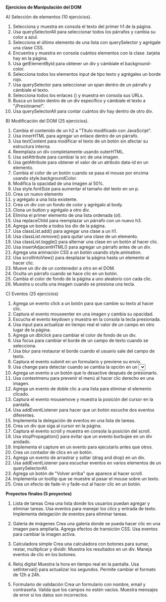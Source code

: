 **Ejercicios de Manipulación del DOM**

A) Selección de elementos (10 ejercicios).

1. Selecciona y muestra en consola el texto del primer h1 de la página.
2. Usa querySelectorAll para seleccionar todos los párrafos y cambia su color a azul.
3. Selecciona el último elemento de una lista con querySelector y agrégale una clase CSS.
4. Encuentra y muestra en consola cuántos elementos con la clase .tarjeta hay en la página.
5. Usa getElementById para obtener un div y cámbiale el background-color.
6. Selecciona todos los elementos input de tipo texto y agrégales un borde rojo.
7. Usa querySelector para seleccionar un span dentro de un párrafo y cámbiale el texto.
8. Selecciona todos los enlaces (<a>) y muestra en consola sus URLs.
9. Busca un botón dentro de un div específico y cámbiale el texto a "¡Presióname!".
10. Usa querySelectorAll para contar cuántos div hay dentro de otro div.

B) Modificación del DOM (25 ejercicios).

1. Cambia el contenido de un h2 a "Título modificado con JavaScript".
2. Usa innerHTML para agregar un enlace dentro de un párrafo.
3. Usa textContent para modificar el texto de un botón sin afectar su estructura interna.
4. Reemplaza un div completamente usando outerHTML.
5. Usa setAttribute para cambiar la src de una imagen.
6. Usa getAttribute para obtener el valor de un atributo data-id en un elemento.
7. Cambia el color de un botón cuando se pasa el mouse por encima usando style.backgroundColor.
8. Modifica la opacidad de una imagen al 50%.
9. Usa style.fontSize para aumentar el tamaño del texto en un p.
10. Crea un nuevo elemento <li> y agrégalo a una lista existente.
11. Crea un div con un fondo de color y agrégalo al body.
12. Clona un button y agrégalo a otro div.
13. Elimina el primer elemento de una lista ordenada (ol).
14. Usa replaceChild para reemplazar un párrafo con un nuevo h3.
15. Agrega un borde a todos los div de la página.
16. Usa classList.add() para agregar una clase a un h1.
17. Usa classList.remove() para quitar una clase de un elemento.
18. Usa classList.toggle() para alternar una clase en un botón al hacer clic.
19. Usa insertAdjacentHTML() para agregar un párrafo antes de un div.
20. Agrega una animación CSS a un botón usando style.animation.
21. Usa scrollIntoView() para desplazar la página hasta un elemento al hacer clic.
22. Mueve un div de un contenedor a otro en el DOM.
23. Oculta un párrafo cuando se hace clic en un botón.
24. Cambia el color de fondo de la página a uno aleatorio con cada clic.
25. Muestra u oculta una imagen cuando se presiona una tecla.

C) Eventos (25 ejercicios)

1. Agrega un evento click a un botón para que cambie su texto al hacer clic.
2. Captura el evento mouseenter en una imagen y cambia su opacidad.
3. Escucha el evento keydown y muestra en la consola la tecla presionada.
4. Usa input para actualizar en tiempo real el valor de un campo en otro lugar de la página.
5. Agrega un dblclick para cambiar el color de fondo de un div.
6. Usa focus para cambiar el borde de un campo de texto cuando se selecciona.
7. Usa blur para restaurar el borde cuando el usuario sale del campo de texto.
8. Captura el evento submit en un formulario y previene su envío.
9. Usa change para detectar cuando se cambia la opción en un <select>.
10. Agrega un evento a un botón que lo desactive después de presionarlo.
11. Usa contextmenu para prevenir el menú al hacer clic derecho en una imagen.
12. Agrega un evento de doble clic a una lista para eliminar el elemento clicado.
13. Captura el evento mousemove y muestra la posición del cursor en la pantalla.
14. Usa addEventListener para hacer que un botón escuche dos eventos diferentes.
15. Implementa la delegación de eventos en una lista de tareas.
16. Crea un div que siga al cursor en la página.
17. Captura el evento scroll y muestra en consola la posición del scroll.
18. Usa stopPropagation() para evitar que un evento burbujee en un div anidado.
19. Implementa el capture en un evento para ejecutarlo antes que otros.
20. Crea un contador de clics en un botón.
21. Agrega un evento de arrastrar y soltar (drag and drop) en un div.
22. Usa addEventListener para escuchar eventos en varios elementos de un querySelectorAll.
23. Agrega un botón de "Volver arriba" que aparece al hacer scroll.
24. Implementa un tooltip que se muestre al pasar el mouse sobre un texto.
25. Crea un efecto de fade-in y fade-out al hacer clic en un botón.


**Proyectos finales (5 proyectos)**
1. Lista de tareas
Crea una lista donde los usuarios puedan agregar y eliminar tareas.
Usa eventos para manejar los clics y entrada de texto.
Implementa delegación de eventos para eliminar tareas.

2. Galería de imágenes
Crea una galería donde se pueda hacer clic en una imagen para ampliarla.
Agrega efectos de transición CSS.
Usa eventos para cambiar la imagen activa.

3. Calculadora simple
Crea una calculadora con botones para sumar, restar, multiplicar y dividir.
Muestra los resultados en un div.
Maneja eventos de clic en los botones.

4. Reloj digital
Muestra la hora en tiempo real en la pantalla.
Usa setInterval() para actualizar los segundos.
Permite cambiar el formato de 12h a 24h.

5. Formulario de validación
Crea un formulario con nombre, email y contraseña.
Valida que los campos no estén vacíos.
Muestra mensajes de error si los datos son incorrectos.